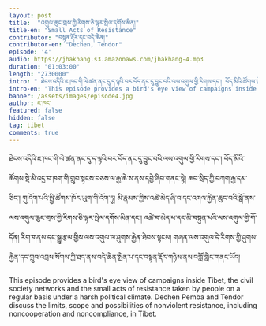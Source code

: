 ```yaml
---
layout: post
title:  "འགུལ་ཆུང་གྲས་ཀྱི་རིགས་ཅི་ལྟར་སྤེལ་དགོས་མིན།"
title-en: "Small Acts of Resistance"
contributor: "བསྟན་རྡོར་དང་བདེ་ཆེན།"
contributor-en: "Dechen, Tendor"
episode: '4'
audio: https://jhakhang.s3.amazonaws.com/jhakhang-4.mp3
duration: "01:03:00"
length: "2730000"
intro: " ཐེངས་འདིའི་ཇ་ཁང་གི་ལེ་ཚན་ནང་དུ་ད་ལྟའི་བར་བོད་ནང་དུ་བྱུང་བའི་ལས་འགུལ་གྱི་རིགས་དང་། བོད་མིའི་ཚོགས་སྡེ་མི་འདྲ་བ་ཁག་གི་གྲུབ་སྟངས་བཅས་ལ་རྒྱ་ཆེ་ས་ནས་དབྱེ་ཞིབ་གནང་སྟེ། ཆབ་སྲིད་ཀྱི་བཀག་རྒྱ་དམ་ཅིང་། གུ་དོག་པའི་སྤྱི་ཚོགས་ཁོར་ཡུག་གི་འོག་ཏུ། མི་རྣམས་ཀྱིས་འཚེ་མེད་ཞི་བ་དང་འགལ་རྐྱེན་ཆུང་བའི་སྒོ་ནས་ལས་འགུལ་ཆུང་གྲས་ཀྱི་རིགས་ཅི་ལྟར་སྤེལ་དགོས་མིན་དང་། འཚེ་བ་མེད་པ་དང་མི་བསྟུན་པའི་ལས་འགུལ་གྱི་གོ་དོན། རིག་གནས་དང་སྒྱུ་རྩལ་གྱིས་ལས་འགུལ་ལ་ཤུགས་རྐྱེན་ཐེབས་སྟངས།  གཞན་ལས་འགུལ་དེ་རིགས་ཀྱི་ཤུགས་རྐྱེན་དང་གྲུབ་འབྲས་སོགས་ཀྱི་ཐད་ནས་བདེ་ཆེན་སྤེན་པ་དང་བསྟན་རྡོར་གཉིས་ནས་བགློ་གླེང་གནང་ཡོད།"
intro-en: "This episode provides a bird's eye view of campaigns inside Tibet, the civil society networks and the small acts of resistance taken by people on a regular basis under a harsh political climate. Dechen Pemba and Tendor discuss the limits, scope and possibilities of nonviolent resistance, including noncooperation and noncompliance, in Tibet."
banner: /assets/images/episode4.jpg
author: ཇ་ཁང་
featured: false
hidden: false
tag: tibet
comments: true
---
```

 ཐེངས་འདིའི་ཇ་ཁང་གི་ལེ་ཚན་ནང་དུ་ད་ལྟའི་བར་བོད་ནང་དུ་བྱུང་བའི་ལས་འགུལ་གྱི་རིགས་དང་། བོད་མིའི་ཚོགས་སྡེ་མི་འདྲ་བ་ཁག་གི་གྲུབ་སྟངས་བཅས་ལ་རྒྱ་ཆེ་ས་ནས་དབྱེ་ཞིབ་གནང་སྟེ། ཆབ་སྲིད་ཀྱི་བཀག་རྒྱ་དམ་ཅིང་། གུ་དོག་པའི་སྤྱི་ཚོགས་ཁོར་ཡུག་གི་འོག་ཏུ། མི་རྣམས་ཀྱིས་འཚེ་མེད་ཞི་བ་དང་འགལ་རྐྱེན་ཆུང་བའི་སྒོ་ནས་ལས་འགུལ་ཆུང་གྲས་ཀྱི་རིགས་ཅི་ལྟར་སྤེལ་དགོས་མིན་དང་། འཚེ་བ་མེད་པ་དང་མི་བསྟུན་པའི་ལས་འགུལ་གྱི་གོ་དོན། རིག་གནས་དང་སྒྱུ་རྩལ་གྱིས་ལས་འགུལ་ལ་ཤུགས་རྐྱེན་ཐེབས་སྟངས།  གཞན་ལས་འགུལ་དེ་རིགས་ཀྱི་ཤུགས་རྐྱེན་དང་གྲུབ་འབྲས་སོགས་ཀྱི་ཐད་ནས་བདེ་ཆེན་སྤེན་པ་དང་བསྟན་རྡོར་གཉིས་ནས་བགློ་གླེང་གནང་ཡོད།


This episode provides a bird's eye view of campaigns inside Tibet, the civil society networks and the small acts of resistance taken by people on a regular basis under a harsh political climate. Dechen Pemba and Tendor discuss the limits, scope and possibilities of nonviolent resistance, including noncooperation and noncompliance, in Tibet. 
